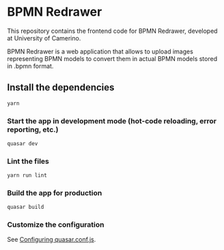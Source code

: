 # BPMN Redrawer

This repository contains the frontend code for BPMN Redrawer, developed at University of Camerino.

BPMN Redrawer is a web application that allows to upload images representing BPMN models to convert them in actual BPMN models stored in .bpmn format.

## Install the dependencies
```bash
yarn
```

### Start the app in development mode (hot-code reloading, error reporting, etc.)
```bash
quasar dev
```

### Lint the files
```bash
yarn run lint
```

### Build the app for production
```bash
quasar build
```

### Customize the configuration
See [Configuring quasar.conf.js](https://quasar.dev/quasar-cli/quasar-conf-js).
